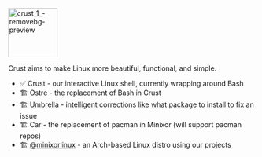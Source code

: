 <img width="100" height="100" alt="crust_1_-removebg-preview" src="https://github.com/user-attachments/assets/633da2d5-9dba-4d14-abcc-818fb8369136" />

Crust aims to make Linux more beautiful, functional, and simple.

- ✅ Crust - our interactive Linux shell, currently wrapping around Bash
- 🏗️ Ostre - the replacement of Bash in Crust
- 🏗️ Umbrella - intelligent corrections like what package to install to fix an issue
- 🏗️ Car - the replacement of pacman in Minixor (will support pacman repos)
- 🏗️ [@minixorlinux](https://github.com/minixorlinux) - an Arch-based Linux distro using our projects
